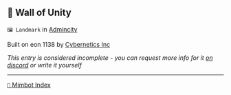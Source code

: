 ## 🏯️️️ Wall of Unity

`🖼️ Landmark` in [Admincity](<https://zeithalt.github.io/r/admincity>)

Built on eon 1138 by [Cybernetics Inc](<https://zeithalt.github.io/r/cybernetics_inc>)

_This entry is considered incomplete - you can request more info for it [on discord](<https://discord.com/channels/562910943848169472/1173922660489633802>) or write it yourself_

-----
[`📑` Mimbot Index](<https://zeithalt.github.io/r/#e6e0>)
<!---
-->